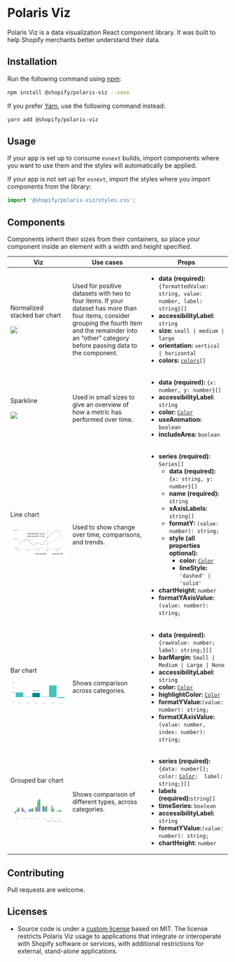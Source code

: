# Polaris Viz

Polaris Viz is a data visualization React component library. It was built to help Shopify merchants better understand their data.

## Installation

Run the following command using [npm](https://www.npmjs.com/):

```bash
npm install @shopify/polaris-viz --save
```

If you prefer [Yarn](https://yarnpkg.com/en/), use the following command instead:

```bash
yarn add @shopify/polaris-viz
```

## Usage

If your app is set up to consume `esnext` builds, import components where you want to use them and the styles will automatically be applied.

If your app is not set up for `esnext`, import the styles where you import components from the library:

```js
import '@shopify/polaris-viz/styles.css';
```

## Components

Components inherit their sizes from their containers, so place your component inside an element with a width and height specified.

<table>
  <thead>
    <th>Viz</th>
    <th>Use cases</th>
    <th>Props</th>
  <thead>

  <tbody>
  <tr>
    <td>
      Normalized stacked bar chart
      <br />
      <br />
      <img src="https://github.com/Shopify/polaris-viz/raw/master/documentation/images/stackedchart.jpg"/>
    </td>
    <td>
      Used for positive datasets with two to four items. If your dataset has more than four items, consider grouping the fourth item and the remainder into an “other” category before passing data to the component.
    </td>
    <td><ul>
    <li><strong>data (required):</strong>
    <code>{formattedValue: string, value: number, label: string}[]</code>
    </li>
    <li><strong>accessibilityLabel:</strong>
    <code>string</code>
    </li>
    <li><strong>size:</strong>
    <code>small | medium | large</code>
    </li>
    <li><strong>orientation:</strong>
    <code>vertical | horizontal</code>
    </li>
    <li><strong>colors:</strong>
    <code><a href="https://github.com/Shopify/polaris-viz/blob/master/src/types.ts#L1">colors</a>[]</code>
    </li>
    </ul></td>
    </tr>
      <tr>
    <td>
     Sparkline
      <br />
      <br />
      <img src="https://github.com/Shopify/polaris-viz/raw/master/documentation/images/sparkline.png"/>
    </td>
    <td>
      Used in small sizes to give an overview of how a metric has performed over time.
    </td>
    <td><ul>
    <li><strong>data (required):</strong>
    <code>{x: number, y: number}[]</code>
    </li>
    <li><strong>accessibilityLabel:</strong>
    <code>string</code>
    </li>
    <li><strong>color:</strong>
    <code><a href="https://github.com/Shopify/polaris-viz/blob/master/src/types.ts#L1">Color</a></code>
    </li>
    <li><strong>useAnimation:</strong>
    <code>boolean</code>
    </li>
    <li><strong>includeArea:</strong>
    <code>boolean</code>
    </li>
    </ul></td>
    </tr>
    <tr>
    <td>
    Line chart
    <br />
    <br />
    <img src="https://github.com/Shopify/polaris-viz/raw/master/documentation/images/linechart.png"/>
    </td>
    <td>
    Used to show change over time, comparisons, and trends.
    </td>
    <td>
    <ul>
    <li>
    <strong>series (required):</strong> <code>Series[]</code>
    <ul>
    <li><strong>data (required):</strong> <code>{x: string, y: number}[]</code>
    </li>
    <li><strong>name (required):</strong> <code>string</code></li>
    <li><strong>xAxisLabels:</strong> <code>string[]</code></li>
    <li><strong>formatY:</strong> <code>(value: number): string;</code></li>
    <li>
    <strong>style (all properties optional):</strong>
    <ul>
      <li><strong>color:</strong> <a href="https://github.com/Shopify/polaris-viz/blob/master/src/types.ts#L1"><code>Color</code></a></li>
      <li><strong>lineStyle:</strong> <code>'dashed' | 'solid'</code></li>
    </ul>
    </li>
    </ul>
    </li>
    <li><strong>chartHeight:</strong> <code>number</code></li>
    <li><strong>formatYAxisValue:</strong> <code>(value: number): string;</code></li>
    </ul>
    </td>
    </tr>
        <tr>
    <td>
    Bar chart
    <br />
    <br />
    <img src="https://github.com/Shopify/polaris-viz/raw/master/documentation/images/barchart.png"/>
    </td>
    <td>
    Shows comparison across categories.
    </td>
    <td>
    <ul>
    <li>
    <strong>data (required):</strong>
    <code>{rawValue: number; label: string;}[]</code>
    </li>
    <li><strong>barMargin:</strong> <code>Small | Medium | Large | None</code></li>
    <li><strong>accessibilityLabel:</strong> <code>string</code></li>
    <li><strong>color:</strong> <a href="https://github.com/Shopify/polaris-viz/blob/master/src/types.ts#L1"><code>Color</code></a></li>
    <li><strong>highlightColor:</strong> <a href="https://github.com/Shopify/polaris-viz/blob/master/src/types.ts#L1"><code>Color</code></a></li>
    <li><strong>formatYValue:</strong><code>(value: number): string;</code></li>
    <li><strong>formatXAxisValue:</strong><code>(value: number, index: number): string;</code></li>
    </ul>
    </td>
    </tr>
    <tr>
    <td>
    Grouped bar chart
    <br />
    <br />
    <img src="https://github.com/Shopify/polaris-viz/raw/master/documentation/images/groupedbarchart.png"/>
    </td>
    <td>
    Shows comparison of different types, across categories.
    </td>
    <td>
    <ul>
    <li>
    <strong>series (required):</strong>
    <code>{data: number[]; color:</code> <a href="https://github.com/Shopify/polaris-viz/blob/master/src/types.ts#L1"><code>Color</code></a><code>;  label: string;}[]</code>
    </li>
    <li><strong>labels (required):</strong><code>string[]</code></li>
    <li><strong>timeSeries: </strong><code>boolean</code></li>
    <li><strong>accessibilityLabel:</strong> <code>string</code></li>
    <li><strong>formatYValue:</strong><code>(value: number): string;</code></li>
    <li><strong>chartHeight:</strong> <code>number</code></li>
    </ul>
    </td>
    </tr>

  </tbody>
</table>

## Contributing

Pull requests are welcome.

## Licenses

- Source code is under a [custom license](https://github.com/Shopify/polaris-viz/blob/master/LICENSE.md) based on MIT. The license restricts Polaris Viz usage to applications that integrate or interoperate with Shopify software or services, with additional restrictions for external, stand-alone applications.
